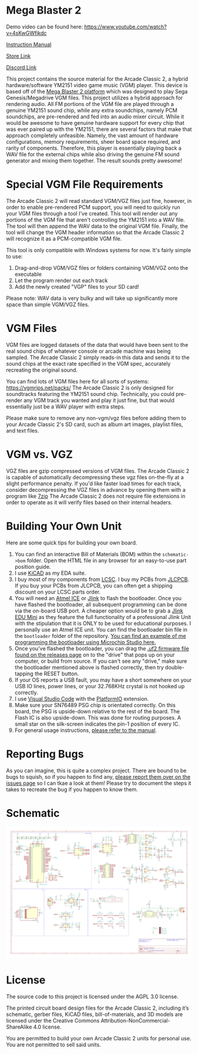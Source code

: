 # Mega Blaster 2

Demo video can be found here: https://www.youtube.com/watch?v=4sKwGWfikdc

[Instruction Manual](https://github.com/AidanHockey5/MegaBlaster2/raw/master/man/MegaBlaster2InstructionManual.pdf)

[Store Link](https://www.aidanlawrence.com/product/mega-blaster-2/)

[Discord Link](https://discord.gg/M2skqkZhw2)

This project contains the source material for the Arcade Classic 2, a hybrid hardware/software YM2151 video game music (VGM) player. This device is based off of the [Mega Blaster 2 platform](https://github.com/AidanHockey5/MegaBlaster2) which was designed to play Sega Genesis/Megadrive VGM files.
This project utilizes a hybrid approach for rendering audio. All FM portions of the VGM file are played through a genuine YM2151 sound chip, while any extra soundchips, namely PCM soundchips, are pre-rendered and fed into an audio mixer circuit.
While it would be awesome to have genuine hardware support for every chip that was ever paired up with the YM2151, there are several factors that make that approach completely unfeasible. Namely, the vast amount of hardware configurations, memory requirements, sheer board space required, and rarity of components.
Therefore, this player is essentially playing back a WAV file for the external chips while also driving the genuine FM sound generator and mixing them together.
The result sounds pretty awesome!

# Special VGM File Requirements

The Arcade Classic 2 will read standard VGM/VGZ files just fine, however, in order to enable pre-rendered PCM support, you will need to quickly run your VGM files through a tool I've created. This tool will render out any portions of the VGM file that aren't controlling the YM2151 into a WAV file. The tool will then append the WAV data to the original VGM file. Finally, the tool will change the VGM header information so that the Arcade Classic 2 will recognize it as a PCM-compatible VGM file.

This tool is only compatible with Windows systems for now. It's fairly simple to use:
1) Drag-and-drop VGM/VGZ files or folders containing VGM/VGZ onto the executable
2) Let the program render out each track
3) Add the newly created "VGP" files to your SD card!

Please note: WAV data is very bulky and will take up significantly more space than simple VGM/VGZ files.

# VGM Files

VGM files are logged datasets of the data that would have been sent to the real sound chips of whatever console or arcade machine was being sampled. The Arcade Classic 2 simply reads-in this data and sends it to the sound chips at the exact rate specified in the VGM spec, accurately recreating the original sound.

You can find lots of VGM files here for all sorts of systems: https://vgmrips.net/packs/
The Arcade Classic 2 is only designed for soundtracks featuring the YM2151 sound chip. Technically, you could pre-render any VGM track you wanted and play it just fine, but that would essentially just be a WAV player with extra steps.

Please make sure to remove any non-vgm/vgz files before adding them to your Arcade Classic 2's SD card, such as album art images, playlist files, and text files.

# VGM vs. VGZ

VGZ files are gzip compressed versions of VGM files. The Arcade Classic 2 is capable of automatically decompressing these vgz files on-the-fly at a slight performance penalty. If you'd like faster load times for each track, consider decompressing the VGZ files in advance by opening them with a program like [7zip](https://www.7-zip.org/)
The Arcade Classic 2 does not require file extensions in order to operate as it will verify files based on their internal headers.

# Building Your Own Unit

Here are some quick tips for building your own board.

1) You can find an interactive Bill of Materials (BOM) within the `schematic->bom` folder. Open the HTML file in any browser for an easy-to-use part position guide.
2) I use [KiCAD](https://kicad.org/) as my EDA suite.
4) I buy most of my components from [LCSC](https://lcsc.com/). I buy my PCBs from [JLCPCB](https://jlcpcb.com/). If you buy your PCBs from JLCPCB, you can often get a shipping discount on your LCSC parts order.
5) You will need an [Atmel ICE](https://www.microchip.com/DevelopmentTools/ProductDetails/ATATMEL-ICE) or [Jlink](https://www.segger.com/products/debug-probes/j-link/) to flash the bootloader. Once you have flashed the bootloader, all subsequent programming can be done via the on-board USB port. A cheaper option would be to grab a [Jlink EDU Mini](https://shop-us.segger.com/J_Link_EDU_mini_p/8.08.91.htm) as they feature the full functionality of a professional Jlink Unit with the stipulation that it is ONLY to be used for educational purposes. I personally use an Atmel ICE unit. You can find the bootloader bin file in the `bootloader` folder of the repository. [You can find an example of me programming the bootloader using Microchip Studio here.](https://youtu.be/FjPftGuLnGg?t=9259)
6) Once you've flashed the bootloader, you can drag the [.uf2 firmware file found on the releases page](https://github.com/AidanHockey5/MegaBlaster2/releases) on to the "drive" that pops up on your computer, or build from source. If you can't see any "drive," make sure the bootloader mentioned above is flashed correctly, then try double-tapping the RESET button. 
7) If your OS reports a USB fault, you may have a short somewhere on your USB IO lines, power lines, or your 32.768KHz crystal is not hooked up correctly.
8) I use [Visual Studio Code](https://code.visualstudio.com/) with the [PlatformIO](https://platformio.org/install/ide?install=vscode) extension.
9) Make sure your SN76489 PSG chip is orientated correctly. On this board, the PSG is upside-down relative to the rest of the board. The Flash IC is also upside-down. This was done for routing purposes. A small star on the silk-screen indicates the pin-1 position of every IC.
10) For general usage instructions, [please refer to the manual](https://github.com/AidanHockey5/MegaBlaster2/raw/master/man/MegaBlaster2InstructionManual.pdf).

# Reporting Bugs

As you can imagine, this is quite a complex project. There are bound to be bugs to squish, so if you happen to find any, [please report them over on the issues page](https://github.com/AidanHockey5/YM2151_Arcade_Classic_2/issues) so I can tkae a look at them! Please try to document the steps it takes to recreate the bug if you happen to know them.

# Schematic

![Schematic](https://github.com/AidanHockey5/YM2151_Arcade_Classic_2/raw/master/schematic/ArcadeClassic2.png)

# License
The source code to this project is licensed under the AGPL 3.0 license.

The printed circuit board design files for the Arcade Classic 2, including it’s schematic, gerber files, KiCAD files, bill-of-materials, and 3D models are licensed under the Creative Commons Attribution-NonCommercial-ShareAlike 4.0 license.

You are permitted to build your own Arcade Classic 2 units for personal use. You are not permitted to sell said units.
